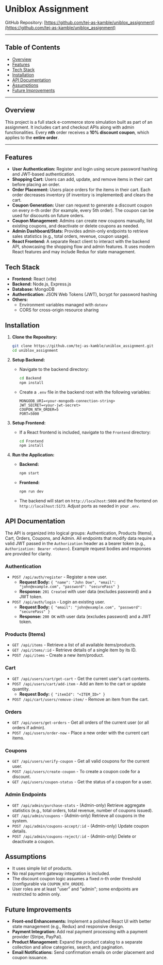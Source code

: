 # Uniblox Assignment

GitHub Repository: [https://github.com/tej-as-kamble/uniblox_assignment](https://github.com/tej-as-kamble/uniblox_assignment)

---

## Table of Contents

- [Overview](#overview)
- [Features](#features)
- [Tech Stack](#tech-stack)
- [Installation](#installation)
- [API Documentation](#api-documentation)
- [Assumptions](#assumptions)
- [Future Improvements](#future-improvements)

---

## Overview

This project is a full stack e-commerce store simulation built as part of an assignment. It includes cart and checkout APIs along with admin functionalities. Every **nth** order receives a **10% discount coupon**, which applies to the **entire order**.

---

## Features
- **User Authentication:** Register and login using secure password hashing and JWT-based authentication.
- **Shopping Cart:** Users can add, update, and remove items in their cart before placing an order.
- **Order Placement:** Users place orders for the items in their cart. Each order decreases inventory (if inventory is implemented) and clears the cart.
- **Coupon Generation:** User can request to generate a discount coupon on every *n*-th order (for example, every 5th order). The coupon can be used for discounts on future orders.
- **Coupon Management:** Admins can create new coupons manually, list existing coupons, and deactivate or delete coupons as needed.
- **Admin Dashboard/Stats:** Provides admin-only endpoints to retrieve sales statistics (e.g., total orders, revenue, coupon usage).
- **React Frontend:** A separate React client to interact with the backend API, showcasing the shopping flow and admin features. It uses modern React features and may include Redux for state management.

## Tech Stack
- **Frontend:** React (vite)
- **Backend:** Node.js, Express.js
- **Database:** MongoDB
- **Authentication:** JSON Web Tokens (JWT), bcrypt for password hashing
- **Others:** 
  - Environment variables managed with `dotenv`
  - CORS for cross-origin resource sharing

## Installation

1. **Clone the Repository:**  
   ```bash
   git clone https://github.com/tej-as-kamble/uniblox_assignment.git
   cd uniblox_assignment
   ```

2. **Setup Backend:**  
   - Navigate to the backend directory:  
     ```bash
     cd Backend
     npm install
     ```  
   - Create a `.env` file in the backend root with the following variables:  
     ```
     MONGODB_URI=<your-mongodb-connection-string>
     JWT_SECRET=<your-jwt-secret>
     COUPON_NTH_ORDER=5
     PORT=5000
     ```  

3. **Setup Frontend:**  
   - If a React frontend is included, navigate to the `Frontend` directory:  
     ```bash
     cd Frontend
     npm install
     ```

4. **Run the Application:**  
   - **Backend:**  
     ```bash
     npm start
     ```  
   - **Frontend:**  
     ```bash
     npm run dev
     ```  
   - The backend will start on `http://localhost:5000` and the frontend on `http://localhost:5173`. Adjust ports as needed in your `.env`.

## API Documentation

The API is organized into logical groups: Authentication, Products (Items), Cart, Orders, Coupons, and Admin. All endpoints that modify data require a valid JWT passed in the `Authorization` header as a bearer token (e.g., `Authorization: Bearer <token>`). Example request bodies and responses are provided for clarity.

### Authentication
- `POST /api/auth/register` - Register a new user.  
  - **Request Body:** `{ "name": "John Doe", "email": "john@example.com", "password": "securePass" }`  
  - **Response:** `201 Created` with user data (excludes password) and a JWT token.
- `POST /api/auth/login` - Login an existing user.  
  - **Request Body:** `{ "email": "john@example.com", "password": "securePass" }`  
  - **Response:** `200 OK` with user data (excludes password) and a JWT token.

### Products (Items)
- `GET /api/items` - Retrieve a list of all available items/products.
- `GET /api/items/:id` - Retrieve details of a single item by its ID.
- `POST /api/items` -  Create a new item/product.

### Cart
- `GET /api/users/cart/get-cart` - Get the current user's cart contents.
- `POST /api/users/cart/add-item` - Add an item to the cart or update quantity.  
  - **Request Body:** `{ "itemId": "<ITEM_ID>" }`
- `POST /api/cart/users/remove-item/` - Remove an item from the cart.

### Orders
- `GET /api/users/get-orders` - Get all orders of the current user (or all orders if admin).
- `POST /api/users/order-now` - Place a new order with the current cart items.

### Coupons
- `GET /api/users/verify-coupon` - Get all valid coupons for the current user.
- `POST /api/users/create-coupon` - To create a coupon code for a discount.  
- `GET /api/users/coupon-status` - Get the status of a coupon for a user.

### Admin Endpoints
- `GET /api/admin/purchase-stats` - (Admin-only) Retrieve aggregate statistics (e.g., total orders, total revenue, number of coupons issued).
- `GET /api/admin/coupons` - (Admin-only) Retrieve all coupons in the system. 
- `POST /api/admin/coupons-accept/:id` - (Admin-only) Update coupon details.
- `POST /api/admin/coupons-reject/:id` - (Admin-only) Delete or deactivate a coupon.


## Assumptions
- It uses simple list of products.
- No real payment gateway integration is included.
- The discount coupon logic assumes a fixed *n*-th order threshold (configurable via `COUPON_NTH_ORDER`).
- User roles are at least "user" and "admin"; some endpoints are restricted to admin only.

## Future Improvements
- **Front-end Enhancements:** Implement a polished React UI with better state management (e.g., Redux) and responsive design.
- **Payment Integration:** Add real payment processing with a payment provider (Stripe, PayPal).
- **Product Management:** Expand the product catalog to a separate collection and allow categories, search, and pagination.
- **Email Notifications:** Send confirmation emails on order placement and coupon issuance.
